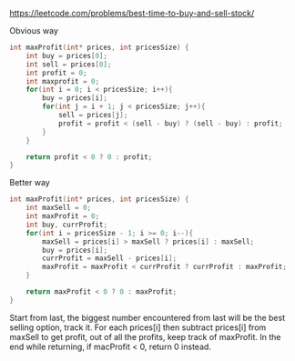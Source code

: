 https://leetcode.com/problems/best-time-to-buy-and-sell-stock/

Obvious way
```C
int maxProfit(int* prices, int pricesSize) {
    int buy = prices[0];
    int sell = prices[0];
    int profit = 0;
    int maxprofit = 0;
    for(int i = 0; i < pricesSize; i++){
        buy = prices[i];
        for(int j = i + 1; j < pricesSize; j++){
            sell = prices[j];
            profit = profit < (sell - buy) ? (sell - buy) : profit;
        }
    }

    return profit < 0 ? 0 : profit;
}
```

Better way
```C
int maxProfit(int* prices, int pricesSize) {
    int maxSell = 0;
    int maxProfit = 0;
    int buy, currProfit;
    for(int i = pricesSize - 1; i >= 0; i--){
        maxSell = prices[i] > maxSell ? prices[i] : maxSell;
        buy = prices[i];
        currProfit = maxSell - prices[i];
        maxProfit = maxProfit < currProfit ? currProfit : maxProfit;
    }

    return maxProfit < 0 ? 0 : maxProfit;
}
```
Start from last, the biggest number encountered from last will be the best selling option, track it.
For each prices[i] then subtract prices[i] from maxSell to get profit, out of all the profits, keep track of maxProfit. In the end while returning, if macProfit < 0, return 0 instead.